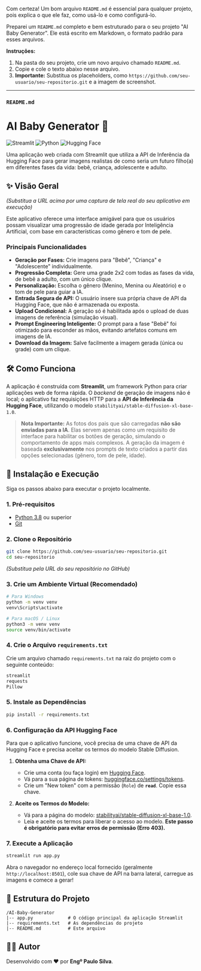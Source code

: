 Com certeza! Um bom arquivo `README.md` é essencial para qualquer projeto, pois explica o que ele faz, como usá-lo e como configurá-lo.

Preparei um `README.md` completo e bem estruturado para o seu projeto "AI Baby Generator". Ele está escrito em Markdown, o formato padrão para esses arquivos.

**Instruções:**
1.  Na pasta do seu projeto, crie um novo arquivo chamado `README.md`.
2.  Copie e cole o texto abaixo nesse arquivo.
3.  **Importante:** Substitua os placeholders, como `https://github.com/seu-usuario/seu-repositorio.git` e a imagem de screenshot.

---

### `README.md`

# AI Baby Generator 👶

![Streamlit](https://img.shields.io/badge/Streamlit-1.30%2B-FF4B4B?logo=streamlit)
![Python](https://img.shields.io/badge/Python-3.8%2B-blue?logo=python)
![Hugging Face](https://img.shields.io/badge/%F0%9F%A4%97%20Hugging%20Face-Inference%20API-yellow)

Uma aplicação web criada com Streamlit que utiliza a API de Inferência da Hugging Face para gerar imagens realistas de como seria um futuro filho(a) em diferentes fases da vida: bebê, criança, adolescente e adulto.

## ✨ Visão Geral


*(Substitua a URL acima por uma captura de tela real do seu aplicativo em execução)*

Este aplicativo oferece uma interface amigável para que os usuários possam visualizar uma progressão de idade gerada por Inteligência Artificial, com base em características como gênero e tom de pele.

### Principais Funcionalidades

-   **Geração por Fases:** Crie imagens para "Bebê", "Criança" e "Adolescente" individualmente.
-   **Progressão Completa:** Gere uma grade 2x2 com todas as fases da vida, de bebê a adulto, com um único clique.
-   **Personalização:** Escolha o gênero (Menino, Menina ou Aleatório) e o tom de pele para guiar a IA.
-   **Entrada Segura de API:** O usuário insere sua própria chave de API da Hugging Face, que não é armazenada ou exposta.
-   **Upload Condicional:** A geração só é habilitada após o upload de duas imagens de referência (simulação visual).
-   **Prompt Engineering Inteligente:** O prompt para a fase "Bebê" foi otimizado para esconder as mãos, evitando artefatos comuns em imagens de IA.
-   **Download da Imagem:** Salve facilmente a imagem gerada (única ou grade) com um clique.

## 🛠️ Como Funciona

A aplicação é construída com **Streamlit**, um framework Python para criar aplicações web de forma rápida. O *backend* de geração de imagens não é local; o aplicativo faz requisições HTTP para a **API de Inferência da Hugging Face**, utilizando o modelo `stabilityai/stable-diffusion-xl-base-1.0`.

> **Nota Importante:** As fotos dos pais que são carregadas **não são enviadas para a IA**. Elas servem apenas como um requisito de interface para habilitar os botões de geração, simulando o comportamento de apps mais complexos. A geração da imagem é baseada **exclusivamente** nos prompts de texto criados a partir das opções selecionadas (gênero, tom de pele, idade).

## 🚀 Instalação e Execução

Siga os passos abaixo para executar o projeto localmente.

### 1. Pré-requisitos

-   [Python 3.8](https://www.python.org/downloads/) ou superior
-   [Git](https://git-scm.com/downloads/)

### 2. Clone o Repositório

```bash
git clone https://github.com/seu-usuario/seu-repositorio.git
cd seu-repositorio
```
*(Substitua pela URL do seu repositório no GitHub)*

### 3. Crie um Ambiente Virtual (Recomendado)

```bash
# Para Windows
python -m venv venv
venv\Scripts\activate

# Para macOS / Linux
python3 -m venv venv
source venv/bin/activate
```

### 4. Crie o Arquivo `requirements.txt`

Crie um arquivo chamado `requirements.txt` na raiz do projeto com o seguinte conteúdo:

```txt
streamlit
requests
Pillow
```

### 5. Instale as Dependências

```bash
pip install -r requirements.txt
```

### 6. Configuração da API Hugging Face

Para que o aplicativo funcione, você precisa de uma chave de API da Hugging Face e precisa aceitar os termos do modelo Stable Diffusion.

1.  **Obtenha uma Chave de API:**
    -   Crie uma conta (ou faça login) em [Hugging Face](https://huggingface.co/).
    -   Vá para a sua página de tokens: [huggingface.co/settings/tokens](https://huggingface.co/settings/tokens).
    -   Crie um "New token" com a permissão (`Role`) de **`read`**. Copie essa chave.

2.  **Aceite os Termos do Modelo:**
    -   Vá para a página do modelo: [stabilityai/stable-diffusion-xl-base-1.0](https://huggingface.co/stabilityai/stable-diffusion-xl-base-1.0).
    -   Leia e aceite os termos para liberar o acesso ao modelo. **Este passo é obrigatório para evitar erros de permissão (Erro 403).**

### 7. Execute a Aplicação

```bash
streamlit run app.py
```

Abra o navegador no endereço local fornecido (geralmente `http://localhost:8501`), cole sua chave de API na barra lateral, carregue as imagens e comece a gerar!

## 📂 Estrutura do Projeto

```
/AI-Baby-Generator
|-- app.py             # O código principal da aplicação Streamlit
|-- requirements.txt   # As dependências do projeto
|-- README.md          # Este arquivo
```

## 👨‍💻 Autor

Desenvolvido com ❤️ por **Engº Paulo Silva**.